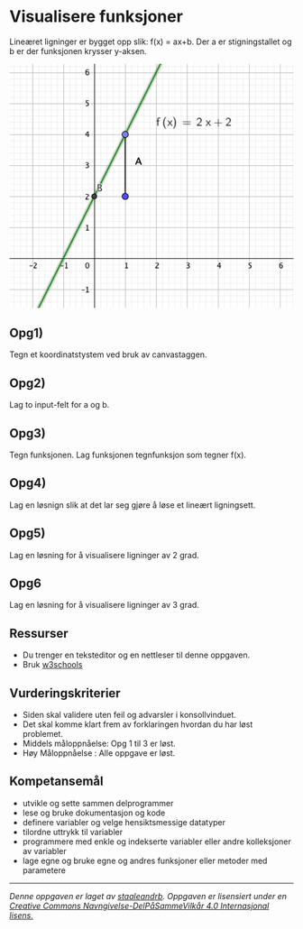 

Visualisere funksjoner
=============
Lineæret ligninger er bygget opp slik: f(x) = ax+b. 
Der a er stigningstallet og b er der funksjonen krysser y-aksen.

![Vindmøller](../media/bilder/linear.png)

Opg1)
--------
Tegn et koordinatstystem ved bruk av canvastaggen.

Opg2)
--------
Lag to input-felt for a og b.

Opg3)
--------
Tegn funksjonen. Lag funksjonen tegnfunksjon som tegner f(x).

Opg4)
--------
Lag en løsnign slik at det lar seg gjøre å løse et lineært ligningsett.

Opg5)
--------
Lag en løsning for å visualisere ligninger av 2 grad.

Opg6
--------
Lag en løsning for å visualisere ligninger av 3 grad.


Ressurser
---------

* Du trenger en teksteditor og en nettleser til denne oppgaven.
* Bruk [w3schools](http://www.w3schools.com/js/)


Vurderingskriterier
-------------------

* Siden skal validere uten feil og advarsler i konsollvinduet.
* Det skal komme klart frem av forklaringen hvordan du har løst problemet.
* Middels måloppnåelse: Opg 1 til 3 er løst.
* Høy Måloppnåelse : Alle oppgave er løst.

Kompetansemål
-------------

* utvikle og sette sammen delprogrammer
* lese og bruke dokumentasjon og kode
* definere variabler og velge hensiktsmessige datatyper
* tilordne uttrykk til variabler
* programmere med enkle og indekserte variabler eller andre kolleksjoner av variabler
* lage egne og bruke egne og andres funksjoner eller metoder med parametere

---
_Denne oppgaven er laget av [staaleandrb](https://github.com/staaleandrb). 
Oppgaven er lisensiert under en [Creative Commons Navngivelse-DelPåSammeVilkår 4.0 Internasjonal lisens.
](http://creativecommons.org/licenses/by-sa/4.0/)_
